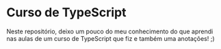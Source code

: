 # Curso de TypeScript

Neste repositório, deixo um pouco do meu conhecimento do que aprendi nas aulas de um curso de TypeScript que fiz e também uma anotações! ;)
